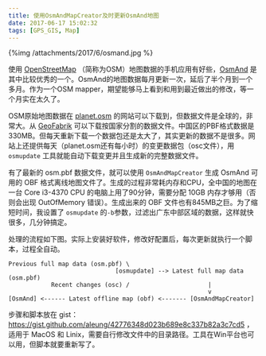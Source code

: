 ```yaml
---
title: 使用OsmAndMapCreator及时更新OsmAnd地图
date: 2017-06-17 15:02:32
tags: [GPS_GIS, Map]
---
```


{%img /attachments/2017/6/osmand.jpg %}

使用 [OpenStreetMap](https://www.openstreetmap.org) （简称为OSM）地图数据的手机应用有好些，[OsmAnd](http://osmand.net/) 是其中比较优秀的一个。OsmAnd的地图数据每月更新一次，延后了半个月到一个多月。作为一个OSM mapper，期望能够马上看到和用到最近做出的修改，等一个月实在太久了。

<!-- more -->

OSM原始地图数据在 [planet.osm](http://wiki.openstreetmap.org/wiki/Planet.osm) 的网站可以下载到，但数据文件是全球的，非常大。从 [GeoFabrik](http://download.geofabrik.de/) 可以下载按国家分割的数据文件。中国区的PBF格式数据是330MB。但每天重新下载一个数据包还是太大了，其实更新的数据不是很多。网站上还提供每天（planet.osm还有每小时）的变更数据包（osc文件），用 `osmupdate` 工具就能自动下载变更并且生成新的完整数据文件。 

有了最新的 osm.pbf 数据文件，就可以使用 `OsmAndMapCreator` 生成 OsmAnd 可用的 OBF 格式离线地图文件了。生成的过程非常耗内存和CPU，全中国的地图在一台 Core i3-4370 CPU 的电脑上用了90分钟，需要分配 10GB 内存才够用（否则会出现 OutOfMemory 错误）。生成出来的 OBF 文件也有845MB之巨。为了缩短时间，我设置了 `osmupdate` 的`-b`参数，过滤出广东中部区域的数据，这样就快很多，几分钟搞定。

处理的流程如下图。实际上安装好软件，修改好配置后，每次更新就执行一个脚本，过程全自动。

```
Previous full map data (osm.pbf) \
                              [osmupdate] --> Latest full map data (osm.pbf)
            Recent changes (osc) /                      |
                                                        v
[OsmAnd] <------ Latest offline map (obf) <------- [OsmAndMapCreator]
```

步骤和脚本放在 gist：https://gist.github.com/aleung/42776348d023b689e8c337b82a3c7cd5 ，适用于 MacOS 和 Linix，需要自行修改文件中的目录路径。工具在Win平台也可以用，但脚本就要重新写了。